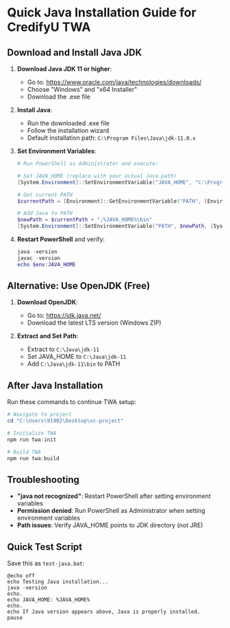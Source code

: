 # Quick Java Installation Guide for CredifyU TWA

## Download and Install Java JDK

1. **Download Java JDK 11 or higher**:
   - Go to: https://www.oracle.com/java/technologies/downloads/
   - Choose "Windows" and "x64 Installer"
   - Download the .exe file

2. **Install Java**:
   - Run the downloaded .exe file
   - Follow the installation wizard
   - Default installation path: `C:\Program Files\Java\jdk-11.0.x`

3. **Set Environment Variables**:
   ```powershell
   # Run PowerShell as Administrator and execute:
   
   # Set JAVA_HOME (replace with your actual Java path)
   [System.Environment]::SetEnvironmentVariable("JAVA_HOME", "C:\Program Files\Java\jdk-11.0.2", [System.EnvironmentVariableTarget]::Machine)
   
   # Get current PATH
   $currentPath = [Environment]::GetEnvironmentVariable("PATH", [EnvironmentVariableTarget]::Machine)
   
   # Add Java to PATH
   $newPath = $currentPath + ";%JAVA_HOME%\bin"
   [System.Environment]::SetEnvironmentVariable("PATH", $newPath, [System.EnvironmentVariableTarget]::Machine)
   ```

4. **Restart PowerShell** and verify:
   ```powershell
   java -version
   javac -version
   echo $env:JAVA_HOME
   ```

## Alternative: Use OpenJDK (Free)

1. **Download OpenJDK**:
   - Go to: https://jdk.java.net/
   - Download the latest LTS version (Windows ZIP)

2. **Extract and Set Path**:
   - Extract to `C:\Java\jdk-11`
   - Set JAVA_HOME to `C:\Java\jdk-11`
   - Add `C:\Java\jdk-11\bin` to PATH

## After Java Installation

Run these commands to continue TWA setup:

```powershell
# Navigate to project
cd "C:\Users\91902\Desktop\vc-project"

# Initialize TWA
npm run twa:init

# Build TWA
npm run twa:build
```

## Troubleshooting

- **"java not recognized"**: Restart PowerShell after setting environment variables
- **Permission denied**: Run PowerShell as Administrator when setting environment variables
- **Path issues**: Verify JAVA_HOME points to JDK directory (not JRE)

## Quick Test Script

Save this as `test-java.bat`:

```batch
@echo off
echo Testing Java installation...
java -version
echo.
echo JAVA_HOME: %JAVA_HOME%
echo.
echo If Java version appears above, Java is properly installed.
pause
```

